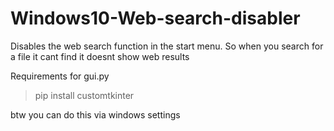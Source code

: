 # Windows10-Web-search-disabler
Disables the web search function in the start menu.
So when you search for a file it cant find it doesnt show web results

Requirements for gui.py
> pip install customtkinter

btw you can do this via windows settings
